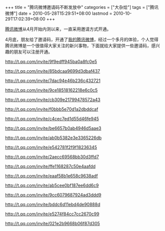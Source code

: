 +++
title = "腾讯微博邀请码不断发放中"
categories = ["大杂烩"]
tags = ["腾讯微博"]
date = 2010-05-28T15:29:51+08:00
lastmod = 2010-10-29T17:02:39+08:00
+++



<a href="http://t.qq.com/" target="_blank">腾讯微博</a>从4月开始内测以来，一直采用邀请方式开通。

4月底，朋友给了邀请码，开通了<a href="http://t.qq.com/qt1982" target="_blank">我的腾讯微博</a>，经过一个多月的体验，个人觉得腾讯微博是一个很值得大家关注的新兴事物，下面就给大家提供一些邀请码，感兴趣的朋友可以注册开通。


http://t.qq.com/invite/9f9edff945ba0a8fc0e5

http://t.qq.com/invite/85bdcaa9699d3dbaf437

http://t.qq.com/invite/7dac94e46b236c432721

http://t.qq.com/invite/9ce18518162218e6c0c5

http://t.qq.com/invite/cb309e21799478572a43

http://t.qq.com/invite/f0bbb5e70d1a2dbddcaf

http://t.qq.com/invite/c4cec7ed1d55d46fe945

http://t.qq.com/invite/be6657b0ab4946d5aae3

http://t.qq.com/invite/ab0b5382e3e3365226db

http://t.qq.com/invite/e542781f2f9f18236345

http://t.qq.com/invite/2aecc69568bb30d3ffd7

http://t.qq.com/invite/ffe1168287c50e4aafdd

http://t.qq.com/invite/eaaf58b1e658c9638adf

http://t.qq.com/invite/ab5cee0bf187ee6dd6c9

http://t.qq.com/invite/9cc6079687924ad3ddd9

http://t.qq.com/invite/bddc6d11ebd4de90888d

http://t.qq.com/invite/e5274f84cc7cc2670c99

http://t.qq.com/invite/021e2b9668b06f87d305